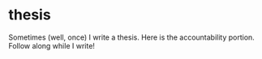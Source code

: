 # thesis
Sometimes (well, once) I write a thesis. Here is the accountability portion. Follow along while I write!
